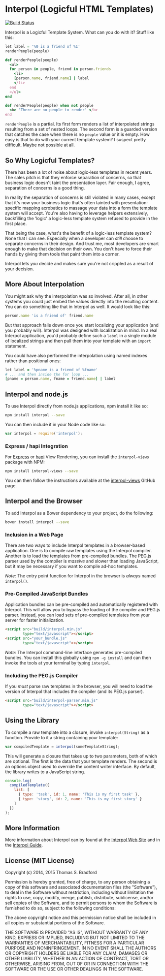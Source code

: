# Interpol (Logicful HTML Templates)
[![Build Status](https://travis-ci.org/kode4food/interpol.svg)](https://travis-ci.org/kode4food/interpol)

Interpol is a Logicful Template System.  What can you do with it?  Stuff like this:

```ruby
let label = '%0 is a friend of %1'
renderPeople(people)

def renderPeople(people)
  <ul>
  for person in people, friend in person.friends
    <li>
    [person.name, friend.name] | label
    </li>
  end
  </ul>
end

def renderPeople(people) when not people
  <b> 'There are no people to render' </b>
end
```

`renderPeople` is a partial.  Its first form renders a list of interpolated strings resulting from a set of nested loops.  The second form is a guarded version that catches the case when there is no `people` value or it is empty.  How easy is that to do with your current template system?  I suspect pretty difficult.  Maybe not possible at all.

## So Why Logicful Templates?
There has been a lot of noise about logic-less templates in recent years.  The sales pitch is that they enforce separation of concerns, so that business logic doesn't taint the presentation layer.  Fair enough, I agree, separation of concerns is a good thing.

In reality the separation of concerns is still violated in many cases, except that it's now your business logic that's often tainted with presentation-specific mapping acrobatics to massage your data into a form the template system will accept.  You're also having to leverage helpers extensively, backfilling the 'logic' a logic-less template system refused to provide in the first place.

That being the case, what's the benefit of a logic-less template system?  None that I can see.  Especially when a developer can *still* choose to separate concerns in their design.  And trust me, most developers are smart enough to make that decision on their own.  You don't have to force their hands by giving them tools that paint them into a corner.

Interpol lets *you* decide and makes sure you're not crippled as a result of your decision.

## More About Interpolation
You might ask why the interpolation was so involved.  After all, in other systems you could just embed the values directly into the resulting content.  You can do something like that in Interpol as well.  It would look like this: 

```ruby
person.name 'is a friend of' friend.name
```

But that approach falls down once you start localizing your application (and you probably will).  Interpol was designed with localization in mind.  In a real Interpol application, you'd probably define such a `label` in a single module of localized strings and then pull them into your template with an `import` statement.

You could have also performed the interpolation using named indexes rather than positional ones: 

```ruby
let label = '%pname is a friend of %fname'
# ... and then inside the for loop ...
[pname = person.name, fname = friend.name] | label
```

## Interpol and node.js
To use Interpol directly from node.js applications, npm install it like so:

```bash
npm install interpol --save
```

You can then include it in your Node code like so:

```javascript
var interpol = require('interpol');
```

### Express / hapi Integration
For [Express](http://expressjs.com/) or [hapi](http://hapijs.com/) View Rendering, you can install the `interpol-views` package with NPM:

```bash
npm install interpol-views --save
```

You can then follow the instructions available at the [interpol-views](http://github.com/kode4food/interpol-views) GitHub page.

## Interpol and the Browser
To add Interpol as a Bower dependency to your project, do the following:

```bash
bower install interpol --save
```

### Inclusion in a Web Page
There are two ways to include Interpol templates in a browser-based application.  One is to compile raw templates using the Interpol compiler.  Another is to load the templates from pre-compiled bundles.  The PEG.js parser used by the compiler is *massive* and slower than loading JavaScript, but it may be necessary if you want to compile ad-hoc templates.

*Note:* The entry point function for Interpol in the browser is *always* named `interpol()`.

### Pre-Compiled JavaScript Bundles
Application bundles can be pre-compiled and automatically registered with Interpol.  This will allow you to bypass the loading of the compiler and PEG.js parser.  Instead, you can load sets of pre-compiled templates from your server for faster initialization.

```html
<script src="build/interpol.min.js"
        type="text/javascript"></script>
<script src="your_bundle.js"
        type="text/javascript"></script>
```

*Note:* The Interpol command-line interface generates pre-compiled bundles.  You can install this globally using `npm -g install` and can then invoke the tools at your terminal by typing `interpol`.

### Including the PEG.js Compiler
If you *must* parse raw templates in the browser, you will need to load the version of Interpol that includes the compiler (and its PEG.js parser).

```html
<script src="build/interpol-parser.min.js"
        type="text/javascript"></script>
```

## Using the Library
To compile a raw template into a closure, invoke `interpol(String)` as a function.  Provide to it a string containing your template:

```javascript
var compiledTemplate = interpol(someTemplateString);
```

This will generate a closure that takes up to two parameters, both of which are optional.  The first is the data that your template renders.  The second is an options object used to override the content writer interface.  By default, the library writes to a JavaScript string.

```javascript
console.log(
  compiledTemplate({
    list: [
      { type: 'task', id: 1, name: 'This is my first task' },
      { type: 'story', id: 2, name: 'This is my first story' }
    ]
  })
);
```

## More Information
More information about Interpol can by found at the [Interpol Web Site](http://www.interpoljs.io/) and in the [Interpol Guide](http://www.interpoljs.io/guide).

## License (MIT License)
Copyright (c) 2014, 2015 Thomas S. Bradford

Permission is hereby granted, free of charge, to any person
obtaining a copy of this software and associated documentation
files (the "Software"), to deal in the Software without
restriction, including without limitation the rights to use,
copy, modify, merge, publish, distribute, sublicense, and/or
sell copies of the Software, and to permit persons to whom the
Software is furnished to do so, subject to the following
conditions:

The above copyright notice and this permission notice shall be
included in all copies or substantial portions of the Software.

THE SOFTWARE IS PROVIDED "AS IS", WITHOUT WARRANTY OF ANY KIND,
EXPRESS OR IMPLIED, INCLUDING BUT NOT LIMITED TO THE WARRANTIES
OF MERCHANTABILITY, FITNESS FOR A PARTICULAR PURPOSE AND
NONINFRINGEMENT. IN NO EVENT SHALL THE AUTHORS OR COPYRIGHT
HOLDERS BE LIABLE FOR ANY CLAIM, DAMAGES OR OTHER LIABILITY,
WHETHER IN AN ACTION OF CONTRACT, TORT OR OTHERWISE, ARISING
FROM, OUT OF OR IN CONNECTION WITH THE SOFTWARE OR THE USE OR
OTHER DEALINGS IN THE SOFTWARE.

